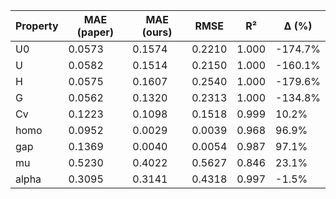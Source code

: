 | Property | MAE (paper) | MAE (ours) | RMSE | R² | Δ (%) |
|---|---|---|---|---|---|
| U0 | 0.0573 | 0.1574 | 0.2210 | 1.000 | -174.7% |
| U | 0.0582 | 0.1514 | 0.2150 | 1.000 | -160.1% |
| H | 0.0575 | 0.1607 | 0.2540 | 1.000 | -179.6% |
| G | 0.0562 | 0.1320 | 0.2313 | 1.000 | -134.8% |
| Cv | 0.1223 | 0.1098 | 0.1518 | 0.999 | 10.2% |
| homo | 0.0952 | 0.0029 | 0.0039 | 0.968 | 96.9% |
| gap | 0.1369 | 0.0040 | 0.0054 | 0.987 | 97.1% |
| mu | 0.5230 | 0.4022 | 0.5627 | 0.846 | 23.1% |
| alpha | 0.3095 | 0.3141 | 0.4318 | 0.997 | -1.5% |